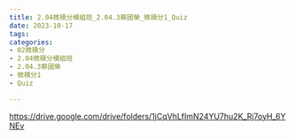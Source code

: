 ```yaml
---
title: 2.04微積分模組班_2.04.3蔡國榮_微積分1_Quiz
date: 2023-10-17
tags: 
categories:
- 02微積分
- 2.04微積分模組班
- 2.04.3蔡國榮
- 微積分1
- Quiz

---
```

https://drive.google.com/drive/folders/1jCqVhLfImN24YU7hu2K_Rj7oyH_6YNEv
